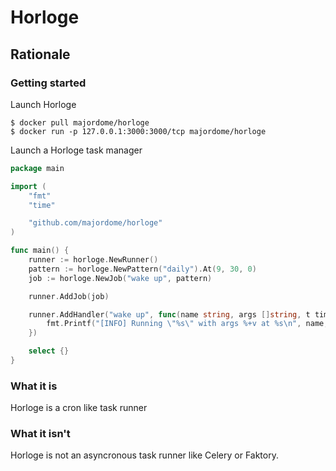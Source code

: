 # Horloge

## Rationale


### Getting started

Launch Horloge

```
$ docker pull majordome/horloge
$ docker run -p 127.0.0.1:3000:3000/tcp majordome/horloge
```

Launch a Horloge task manager

```go
package main

import (
	"fmt"
	"time"

	"github.com/majordome/horloge"
)

func main() {
	runner := horloge.NewRunner()
	pattern := horloge.NewPattern("daily").At(9, 30, 0)
	job := horloge.NewJob("wake up", pattern)

	runner.AddJob(job)

	runner.AddHandler("wake up", func(name string, args []string, t time.Time) {
		fmt.Printf("[INFO] Running \"%s\" with args %+v at %s\n", name, args, t.String())
	})

	select {}
}

```

### What it is

Horloge is a cron like task runner

### What it isn't

Horloge is not an asyncronous task runner like Celery or Faktory.